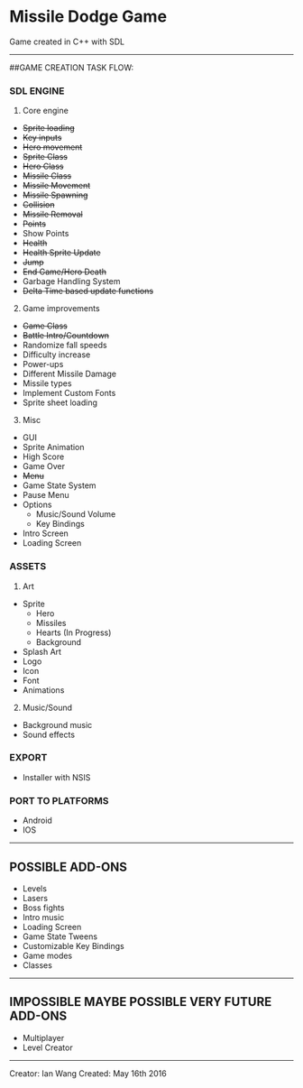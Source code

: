 # Missile Dodge Game

Game created in C++ with SDL

***

##GAME CREATION TASK FLOW:

### SDL ENGINE
1. Core engine
  * ~~Sprite loading~~
  * ~~Key inputs~~
  * ~~Hero movement~~
  * ~~Sprite Class~~
  * ~~Hero Class~~
  * ~~Missile Class~~
  * ~~Missile Movement~~
  * ~~Missile Spawning~~
  * ~~Collision~~
  * ~~Missile Removal~~
  * ~~Points~~
  * Show Points
  * ~~Health~~
  * ~~Health Sprite Update~~
  * ~~Jump~~
  * ~~End Game/Hero Death~~
  * Garbage Handling System
  * ~~Delta Time based update functions~~
2. Game improvements
  * ~~Game Class~~
  * ~~Battle Intro/Countdown~~
  * Randomize fall speeds
  * Difficulty increase
  * Power-ups
  * Different Missile Damage
  * Missile types
  * Implement Custom Fonts
  * Sprite sheet loading
3. Misc
  * GUI
  * Sprite Animation
  * High Score
  * Game Over
  * ~~Menu~~
  * Game State System
  * Pause Menu
  * Options
    * Music/Sound Volume
    * Key Bindings
  * Intro Screen
  * Loading Screen

### ASSETS
1. Art
  * Sprite
    * Hero
    * Missiles
    * Hearts (In Progress)
    * Background
  * Splash Art
  * Logo
  * Icon
  * Font
  * Animations
2. Music/Sound
  * Background music
  * Sound effects

### EXPORT
  * Installer with NSIS

### PORT TO PLATFORMS
  * Android
  * IOS

***

## POSSIBLE ADD-ONS
* Levels
* Lasers
* Boss fights
* Intro music
* Loading Screen
* Game State Tweens
* Customizable Key Bindings
* Game modes
* Classes

***

## IMPOSSIBLE MAYBE POSSIBLE VERY FUTURE ADD-ONS
* Multiplayer
* Level Creator

***

Creator: Ian Wang
Created: May 16th 2016